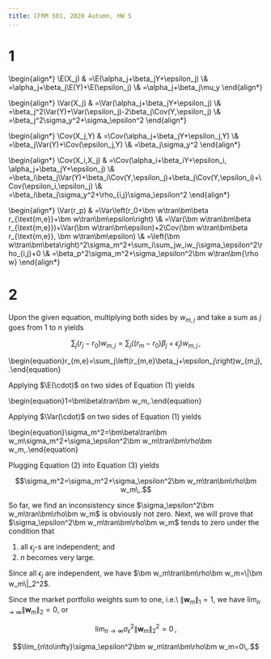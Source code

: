 ```yaml
---
title: CFRM 501, 2020 Autumn, HW 5
...
```


# 1

\begin{align*}
\E(X_j) &
=\E(\alpha_j+\beta_jY+\epsilon_j) \\&
=\alpha_j+\beta_j\E(Y)+\E(\epsilon_j) \\&
=\alpha_j+\beta_j\mu_y
\end{align*}

\begin{align*}
\Var(X_j) &
=\Var(\alpha_j+\beta_jY+\epsilon_j) \\&
=\beta_j^2\Var(Y)+\Var(\epsilon_j)-2\beta_j\Cov(Y,\epsilon_j) \\&
=\beta_j^2\sigma_y^2+\sigma_\epsilon^2
\end{align*}

\begin{align*}
\Cov(X_j,Y) &
=\Cov(\alpha_j+\beta_jY+\epsilon_j,Y) \\&
=\beta_j\Var(Y)+\Cov(\epsilon_j,Y) \\&
=\beta_j\sigma_y^2
\end{align*}

\begin{align*}
\Cov(X_i,X_j) &
=\Cov(\alpha_i+\beta_iY+\epsilon_i, \alpha_j+\beta_jY+\epsilon_j) \\&
=\beta_i\beta_j\Var(Y)+\beta_i\Cov(Y,\epsilon_j)+\beta_j\Cov(Y,\epsilon_i)+\Cov(\epsilon_i,\epsilon_j) \\&
=\beta_i\beta_j\sigma_y^2+\rho_{i,j}\sigma_\epsilon^2
\end{align*}

\begin{align*}
\Var(r_p) &
=\Var\left(r_0+\bm w\tran\bm\beta r_{\text{m,e}}+\bm w\tran\bm\epsilon\right) \\&
=\Var(\bm w\tran\bm\beta r_{\text{m,e}})+\Var(\bm w\tran\bm\epsilon)+2\Cov(\bm w\tran\bm\beta r_{\text{m,e}}, \bm w\tran\bm\epsilon) \\&
=\left(\bm w\tran\bm\beta\right)^2\sigma_m^2+\sum_i\sum_jw_iw_j\sigma_\epsilon^2\rho_{i,j}+0 \\&
=\beta_p^2\sigma_m^2+\sigma_\epsilon^2\bm w\tran\bm{\rho w}
\end{align*}

# 2

Upon the given equation, multiplying both sides by $w_{m,j}$ and take a sum as $j$ goes from 1 to $n$ yields

$$\sum_j(r_j-r_0)w_{m,j}=\sum_j\left((r_m-r_0)\beta_j+\epsilon_j\right)w_{m,j}\,,$$

\begin{equation}r_{m,e}=\sum_j\left(r_{m,e}\beta_j+\epsilon_j\right)w_{m,j}\,.\end{equation}

Applying $\E(\cdot)$ on two sides of Equation (1) yields

\begin{equation}1=\bm\beta\tran\bm w_m\,.\end{equation}

Applying $\Var(\cdot)$ on two sides of Equation (1) yields

\begin{equation}\sigma_m^2=\bm\beta\tran\bm w_m\sigma_m^2+\sigma_\epsilon^2\bm w_m\tran\bm\rho\bm w_m\,.\end{equation}

Plugging Equation (2) into Equation (3) yields

$$\sigma_m^2=\sigma_m^2+\sigma_\epsilon^2\bm w_m\tran\bm\rho\bm w_m\,.$$

So far, we find an inconsistency since $\sigma_\epsilon^2\bm w_m\tran\bm\rho\bm w_m$ is obviously not zero. Next, we will prove that $\sigma_\epsilon^2\bm w_m\tran\bm\rho\bm w_m$ tends to zero under the condition that

1. all $\epsilon_j$-s are independent; and
1. $n$ becomes very large.

Since all $\epsilon_j$ are independent, we have $\bm w_m\tran\bm\rho\bm w_m=\|\bm w_m\|_2^2$.

Since the market portfolio weights sum to one, i.e.\ $\|\bm w_m\|_1=1$, we have $\lim_{n\to\infty}\|\bm w_m\|_2=0$, or

$$\lim_{n\to\infty}\sigma_\epsilon^2\|\bm w_m\|_2^2=0\,,$$

$$\lim_{n\to\infty}\sigma_\epsilon^2\bm w_m\tran\bm\rho\bm w_m=0\,.$$
